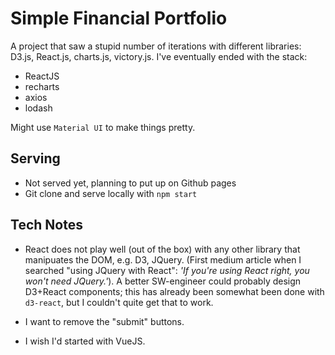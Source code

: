 # Simple Financial Portfolio

A project that saw a stupid number of iterations with different libraries: D3.js, React.js, charts.js, victory.js. I've eventually ended with the stack:

* ReactJS
* recharts
* axios
* lodash

Might use `Material UI` to make things pretty.

## Serving

* Not served yet, planning to put up on Github pages
* Git clone and serve locally with `npm start`

## Tech Notes

* React does not play well (out of the box) with any other library that manipuates the DOM, e.g. D3, JQuery. (First medium article when I searched "using JQuery with React": *'If you're using React right, you won't need JQuery.'*). A better SW-engineer could probably design D3+React components; this has already been somewhat been done with `d3-react`, but I couldn't quite get that to work.

* I want to remove the "submit" buttons.

* I wish I'd started with VueJS.
